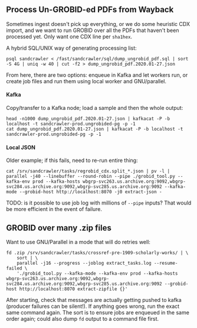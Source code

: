 
## Process Un-GROBID-ed PDFs from Wayback

Sometimes ingest doesn't pick up everything, or we do some heuristic CDX
import, and we want to run GROBID over all the PDFs that haven't been processed
yet. Only want one CDX line per `sha1hex`.

A hybrid SQL/UNIX way of generating processing list:

    psql sandcrawler < /fast/sandcrawler/sql/dump_ungrobid_pdf.sql | sort -S 4G | uniq -w 40 | cut -f2 > dump_ungrobid_pdf.2020.01-27.json

From here, there are two options: enqueue in Kafka and let workers run, or
create job files and run them using local worker and GNU/parallel.

#### Kafka

Copy/transfer to a Kafka node; load a sample and then the whole output:

    head -n1000 dump_ungrobid_pdf.2020.01-27.json | kafkacat -P -b localhost -t sandcrawler-prod.ungrobided-pg -p -1
    cat dump_ungrobid_pdf.2020.01-27.json | kafkacat -P -b localhost -t sandcrawler-prod.ungrobided-pg -p -1

#### Local JSON

Older example; if this fails, need to re-run entire thing:

    cat /srv/sandcrawler/tasks/regrobid_cdx.split_*.json | pv -l | parallel -j40 --linebuffer --round-robin --pipe ./grobid_tool.py --kafka-env prod --kafka-hosts wbgrp-svc263.us.archive.org:9092,wbgrp-svc284.us.archive.org:9092,wbgrp-svc285.us.archive.org:9092 --kafka-mode --grobid-host http://localhost:8070 -j0 extract-json -

TODO: is it possible to use job log with millions of `--pipe` inputs? That
would be more efficient in the event of failure.

## GROBID over many .zip files

Want to use GNU/Parallel in a mode that will do retries well:

    fd .zip /srv/sandcrawler/tasks/crossref-pre-1909-scholarly-works/ | \
        sort | \
        parallel -j16 --progress --joblog extract_tasks.log --resume-failed \
        './grobid_tool.py --kafka-mode --kafka-env prod --kafka-hosts wbgrp-svc263.us.archive.org:9092,wbgrp-svc284.us.archive.org:9092,wbgrp-svc285.us.archive.org:9092 --grobid-host http://localhost:8070 extract-zipfile {}'

After starting, check that messages are actually getting pushed to kafka
(producer failures can be silent!). If anything goes wrong, run the exact same
command again. The sort is to ensure jobs are enqueued in the same order again;
could also dump `fd` output to a command file first.

